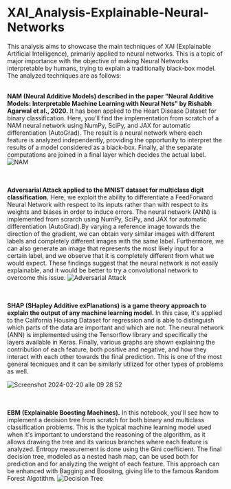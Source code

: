# XAI_Analysis-Explainable-Neural-Networks
This analysis aims to showcase the main techniques of XAI (Explainable Artificial Intelligence), primarily applied to neural networks. This is a topic of major importance with the objective of making Neural Networks interpretable by humans, trying to explain a traditionally black-box model. The analyzed techniques are as follows:<br><br>

**NAM (Neural Additive Models) described in the paper "Neural Additive Models: Interpretable Machine Learning with Neural Nets" by Rishabh Agarwal et al., 2020.** It has been applied to the Heart Disease Dataset for binary classification. Here, you'll find the implementation from scratch of a NAM neural network using NumPy, SciPy, and JAX for automatic differentiation (AutoGrad). The result is a neural network where each feature is analyzed independently, providing the opportunity to interpret the results of a model considered as a black-box. Finally, al the separate computations are joined in a final layer which decides the actual label.![NAM](https://github.com/Davide-Ettori/XAI_Research-Explainable-Neural-Networks/assets/52358285/877d379e-0138-4aa1-8431-25187ef92863)

<br><br>
**Adversarial Attack applied to the MNIST dataset for multiclass digit classification.** Here, we exploit the ability to differentiate a FeedForward Neural Network with respect to its inputs rather than with respect to its weights and biases in order to induce errors. The neural network (ANN) is implemented from scrarch using NumPy, SciPy, and JAX for automatic differentiation (AutoGrad).By varying a reference image towards the direction of the gradient, we can obtain very similar images with different labels and completely different images with the same label. Furthermore, we can also generate an image that represents the most likely input for a certain label, and we observe that it is completely different from what we would expect. These findings suggest that the neural network is not easily explainable, and it would be better to try a convolutional network to overcome this issue.
![Adversarial Attack](https://github.com/Davide-Ettori/XAI_Research-Explainable-Neural-Networks/assets/52358285/df811931-5e38-4e40-ac79-b2b10f70de6c)

<br><br>
**SHAP (SHapley Additive exPlanations) is a game theory approach to explain the output of any machine learning model.** In this case, it's applied to the California Housing Dataset for regression and is able to distinguish which parts of the data are important and which are not.  The neural network (ANN) is implemented using the Tensorflow library and specifically the layers available in Keras. Finally, various graphs are shown explaining the contribution of each feature, both positive and negative, and how they interact with each other towards the final prediction. This is one of the most general tecniques and it can be similarly utilized for other types of problems as well.

![Screenshot 2024-02-20 alle 09 28 52](https://github.com/Davide-Ettori/XAI_Research-Explainable-Neural-Networks/assets/52358285/1f4acf94-6cde-4c2d-b7fe-b9ee9b5ffb3f)

<br><br>
**EBM (Explainable Boosting Machines).** In this notebook, you'll see how to implement a decision tree from scratch for both binary and multiclass classification problems. This is the typical machine learning model used when it's important to understand the reasoning of the algorithm, as it allows drawing the tree and its various branches where each feature is analyzed. Entropy measurement is done using the Gini coefficient. The final decision tree, modeled as a nested hash map, can be used both for prediction and for analyzing the weight of each feature. This approach can be enhanced with Bagging and Boositng, giving life to the famous Random Forest Algotithm.
![Decision Tree](https://github.com/Davide-Ettori/XAI_Research-Explainable-Neural-Networks/assets/52358285/0c1b8f86-3ae8-4b4a-abf2-4fa527b743f3)

